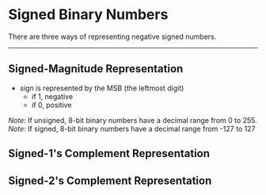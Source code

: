 # Signed Binary Numbers
There are three ways of representing negative signed numbers.

---

## Signed-Magnitude Representation
- sign is represented by the MSB (the leftmost digit)
	- if 1, negative
	- if 0, positive

*Note:* If unsigned, 8-bit binary numbers have a decimal range from 0 to 255.
*Note:* If signed, 8-bit binary numbers have a decimal range from -127 to 127

## Signed-1's Complement Representation

## Signed-2's Complement Representation